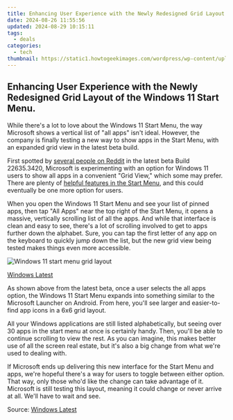 ```yaml
---
title: Enhancing User Experience with the Newly Redesigned Grid Layout of the Windows 11 Start Menu.
date: 2024-08-26 11:55:56
updated: 2024-08-29 10:15:11
tags:
  - deals
categories:
  - tech
thumbnail: https://static1.howtogeekimages.com/wordpress/wp-content/uploads/2024/03/windows-11-laptop-with-the-windows-app-drawer-open-in-the-start-menu.jpg
---
```


## Enhancing User Experience with the Newly Redesigned Grid Layout of the Windows 11 Start Menu.

While there's a lot to love about the Windows 11 Start Menu, the way Microsoft shows a vertical list of "all apps" isn't ideal. However, the company is finally testing a new way to show apps in the Start Menu, with an expanded grid view in the latest beta build.

 First spotted by [several people on Reddit](https://www.reddit.com/r/Windows11/comments/1brkycv/microsoft%5Fis%5Fexperimenting%5Fwith%5Fan%5Fupdated%5Fstart/) in the latest beta Build 22635.3420, Microsoft is experimenting with an option for Windows 11 users to show all apps in a convenient "Grid View," which some may prefer. There are plenty of [helpful features in the Start Menu](https://youtube-zero.techidaily.com/ssential-guide-to-free-attractive-youtube-intros/), and this could eventually be one more option for users.

 When you open the Windows 11 Start Menu and see your list of pinned apps, then tap "All Apps" near the top right of the Start Menu, it opens a massive, vertically scrolling list of all the apps. And while that interface is clean and easy to see, there's a lot of scrolling involved to get to apps further down the alphabet. Sure, you can tap the first letter of any app on the keyboard to quickly jump down the list, but the new grid view being tested makes things even more accessible.

![Windows 11 start menu grid layout](https://static1.howtogeekimages.com/wordpress/wp-content/uploads/2024/04/windows-11-start-menu-grid.jpg) 

[Windows Latest](https://www.windowslatest.com/2024/03/31/microsoft-tests-a-new-grid-design-for-windows-11-start-menus-all-apps/)

 As shown above from the latest beta, once a user selects the all apps option, the Windows 11 Start Menu expands into something similar to the Microsoft Launcher on Android. From here, you'll see larger and easier-to-find app icons in a 6x6 grid layout.

 All your Windows applications are still listed alphabetically, but seeing over 30 apps in the start menu at once is certainly handy. Then, you'll be able to continue scrolling to view the rest. As you can imagine, this makes better use of all the screen real estate, but it's also a big change from what we're used to dealing with.

 If Microsoft ends up delivering this new interface for the Start Menu and apps, we're hopeful there's a way for users to toggle between either option. That way, only those who'd like the change can take advantage of it. Microsoft is still testing this layout, meaning it could change or never arrive at all. We'll have to wait and see.

 Source: [Windows Latest](https://www.windowslatest.com/2024/03/31/microsoft-tests-a-new-grid-design-for-windows-11-start-menus-all-apps/)

<ins class="adsbygoogle"
     style="display:block"
     data-ad-format="autorelaxed"
     data-ad-client="ca-pub-7571918770474297"
     data-ad-slot="1223367746"></ins>



<ins class="adsbygoogle"
     style="display:block"
     data-ad-client="ca-pub-7571918770474297"
     data-ad-slot="8358498916"
     data-ad-format="auto"
     data-full-width-responsive="true"></ins>
